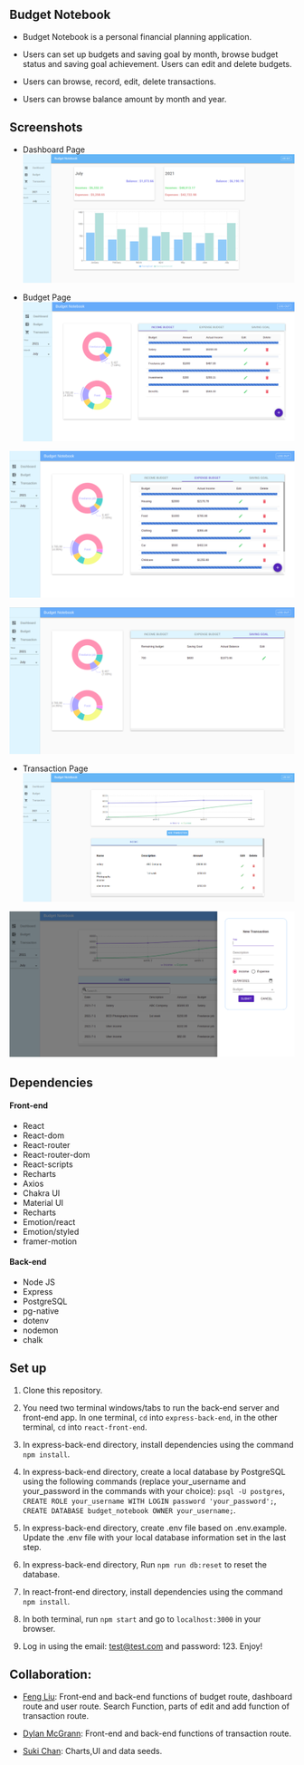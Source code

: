 ## Budget Notebook

* Budget Notebook is a personal financial planning application.

* Users can set up budgets and saving goal by month, browse budget status and saving goal achievement. Users can edit and delete budgets.

* Users can browse, record, edit, delete transactions.

* Users can browse balance amount by month and year. 


## Screenshots

* Dashboard Page
!["screenshot of the dashboard"](https://raw.githubusercontent.com/SophiaL1024/Budget-Notebook/main/react-front-end/public/img/DashboardScreenshot.png)

* Budget Page
!["screenshot of the budget page"](https://raw.githubusercontent.com/SophiaL1024/Budget-Notebook/main/react-front-end/public/img/BudgetPage.png)

!["screenshot of the budget page"](https://raw.githubusercontent.com/SophiaL1024/Budget-Notebook/main/react-front-end/public/img/Expense_Budget.png)

!["screenshot of the budget page"](https://raw.githubusercontent.com/SophiaL1024/Budget-Notebook/main/react-front-end/public/img/Saving_goal.png)

* Transaction Page
!["screenshot of the transaction page"](https://raw.githubusercontent.com/SophiaL1024/Budget-Notebook/main/react-front-end/public/img/TransactionPage.png)

!["screenshot of the transaction page"](https://raw.githubusercontent.com/SophiaL1024/Budget-Notebook/main/react-front-end/public/img/addTransaction.png)

## Dependencies 

#### Front-end
* React 
* React-dom
* React-router
* React-router-dom
* React-scripts
* Recharts
* Axios
* Chakra UI
* Material UI
* Recharts
* Emotion/react
* Emotion/styled
* framer-motion

#### Back-end
* Node JS
* Express
* PostgreSQL
* pg-native
* dotenv
* nodemon
* chalk

## Set up

1. Clone this repository.

2. You need two terminal windows/tabs to run the back-end server and front-end app. In one terminal, `cd` into `express-back-end`, in the other terminal, `cd` into `react-front-end`. 

3. In express-back-end directory, install dependencies using the command `npm install`.

4. In express-back-end directory, create a local database by PostgreSQL using the following commands (replace your_username and your_password in the commands with your choice): `psql -U postgres`, `CREATE ROLE your_username WITH LOGIN password 'your_password';`, `CREATE DATABASE budget_notebook OWNER your_username;`.

5. In express-back-end directory, create .env file based on .env.example. Update the .env file with your local database information set in the last step.

6. In express-back-end directory, Run `npm run db:reset` to reset the database.

7. In react-front-end directory, install dependencies using the command `npm install`.

8. In both terminal, run `npm start` and go to `localhost:3000` in your browser.

9. Log in using the email: test@test.com and password: 123. Enjoy!


## Collaboration:

* [Feng Liu](https://github.com/SophiaL1024): Front-end and back-end functions of budget route, dashboard route and user route. Search Function, parts of edit and add function of transaction route.

* [Dylan McGrann](https://github.com/DylanMcGrann-dev): Front-end and back-end functions of transaction route.

* [Suki Chan](https://github.com/sukick): Charts,UI and data seeds.
